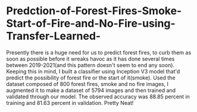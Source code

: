 # Predction-of-Forest-Fires-Smoke-Start-of-Fire-and-No-Fire-using-Transfer-Learned-
Presently there is a huge need for us to predict forest fires, to curb them as soon as possible before it wreaks havoc as it has done several times between 2019-2021(and this pattern doesn't seem to end any soon). Keeping this in mind, I built a classifier using Inception V3 model that'd predict the possibility of forest fire or the start of it(smoke). Used the dataset composed of 800 forest fires, smoke and no fire images, I augmented it to make a dataset of 5794 images and then trained and validated through our model. The observed accuracy was 88.85 percent in training and 81.63 percent in validation. Pretty Neat!
